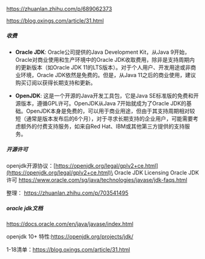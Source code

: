 https://zhuanlan.zhihu.com/p/689062373

https://blog.oxings.com/article/31.html


##### 收费
- **Oracle JDK**: Oracle公司提供的Java Development Kit，从Java 9开始，Oracle对商业使用和生产环境中的Oracle JDK收取费用，除非是支持周期内的更新版本（如Oracle JDK 11的LTS版本）。对于个人用户、开发用途或非商业环境，Oracle JDK依然是免费的。但是，从Java 11之后的商业使用，建议购买订阅以获得长期支持和更新。
    
- **OpenJDK**: 这是一个开源的Java开发工具包，它是Java SE标准版的免费和开源版本，遵循GPL许可。OpenJDK从Java 7开始就成为了Oracle JDK的基础。OpenJDK本身是免费的，可以用于商业用途，但由于其支持周期相对较短（通常是版本发布后的6个月），对于寻求长期支持的企业用户，可能需要考虑额外的付费支持服务，如来自Red Hat、IBM或其他第三方提供的支持服务。


##### 开源许可
openjdk开源协议：[https://openjdk.org/legal/gplv2+ce.html](https://openjdk.org/legal/gplv2+ce.html)\
Oracle JDK Licensing Oracle JDK 许可
https://www.oracle.com/sg/java/technologies/javase/jdk-faqs.html

整理：
https://zhuanlan.zhihu.com/p/703541495

##### oracle jdk文档
https://docs.oracle.com/en/java/javase/index.html

openjdk 10+ 特性:https://openjdk.org/projects/jdk/

1-18清单：https://blog.oxings.com/article/31.html
